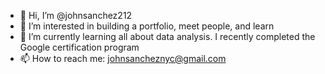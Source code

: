 - 👋 Hi, I’m @johnsanchez212
- 👀 I’m interested in building a portfolio, meet people, and learn
- 🌱 I’m currently learning all about data analysis. I recently completed the Google certification program
- 📫 How to reach me: johnsancheznyc@gmail.com
